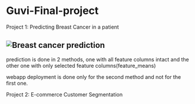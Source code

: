 # Guvi-Final-project
Project 1: Predicting Breast Cancer in a patient

 ## ![Breast cancer prediction](https://user-images.githubusercontent.com/109976932/216328726-033df392-64a5-4eb1-9e6d-47e991720cb7.jpg)
prediction is done in 2 methods, one with all feature columns intact and the other one with only selected feature columns(feature_means)
 
 webapp deployment is done only for the second method and not for the first one. 
 
Project 2: E-commerce Customer Segmentation
